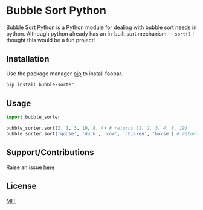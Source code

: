 # Bubble Sort Python

Bubble Sort Python is a Python module for dealing with bubble sort needs in python. Although python already has an in-built sort mechanism — `sort()` I thought this would be a fun project!

## Installation

Use the package manager [pip](https://pip.pypa.io/en/stable/) to install foobar.

```bash
pip install bubble-sorter
```

## Usage

```python
import bubble_sorter

bubble_sorter.sort(2, 1, 3, 19, 8, 4) # returns [1, 2, 3, 4, 8, 19]
bubble_sorter.sort('goose', 'duck', 'cow', 'chicken', 'horse') # returns ['chicken', 'cow', 'duck', 'goose', 'horse']

```
## Support/Contributions
Raise an issue [here](https://github.com/MasterJindu/Bubble-Sort-Python/issues)

## License
[MIT](https://choosealicense.com/licenses/mit/)
